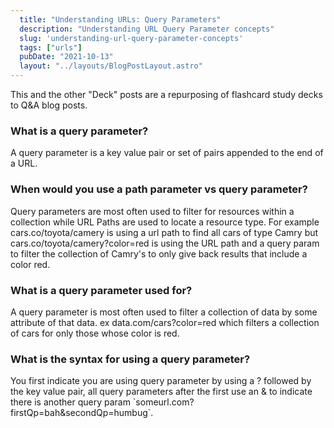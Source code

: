 ```yaml
---
  title: "Understanding URLs: Query Parameters"
  description: "Understanding URL Query Parameter concepts"
  slug: 'understanding-url-query-parameter-concepts'
  tags: ["urls"]
  pubDate: "2021-10-13"
  layout: "../layouts/BlogPostLayout.astro"
---
```


This and the other "Deck" posts are a repurposing of flashcard study decks to Q&A blog posts. 

<h3>What is a query parameter?</h3>
A query parameter is a key value pair or set of pairs appended to the end of a URL.


<h3>When would you use a path parameter vs query parameter?</h3>
Query parameters are most often used to filter for resources within a collection while URL Paths are used to locate a resource type. For example cars.co/toyota/camery is using a url path to find all cars of type Camry but cars.co/toyota/camery?color=red is using the URL path and a query param to filter the collection of Camry's to only give back results that include a color red.


<h3>What is a query parameter used for?</h3>
A query parameter is most often used to filter a collection of data by some attribute of that data. ex data.com/cars?color=red which filters a collection of cars for only those whose color is red.


<h3>What is the syntax for using a query parameter?</h3>
You first indicate you are using query parameter by using a ? followed by the key value pair, all query parameters after the first use an & to indicate there is another query param `someurl.com?firstQp=bah&secondQp=humbug`.
